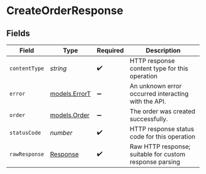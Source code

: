 # CreateOrderResponse


## Fields

| Field                                                                 | Type                                                                  | Required                                                              | Description                                                           |
| --------------------------------------------------------------------- | --------------------------------------------------------------------- | --------------------------------------------------------------------- | --------------------------------------------------------------------- |
| `contentType`                                                         | *string*                                                              | :heavy_check_mark:                                                    | HTTP response content type for this operation                         |
| `error`                                                               | [models.ErrorT](../models/errort.md)                                  | :heavy_minus_sign:                                                    | An unknown error occurred interacting with the API.                   |
| `order`                                                               | [models.Order](../models/order.md)                                    | :heavy_minus_sign:                                                    | The order was created successfully.                                   |
| `statusCode`                                                          | *number*                                                              | :heavy_check_mark:                                                    | HTTP response status code for this operation                          |
| `rawResponse`                                                         | [Response](https://developer.mozilla.org/en-US/docs/Web/API/Response) | :heavy_check_mark:                                                    | Raw HTTP response; suitable for custom response parsing               |